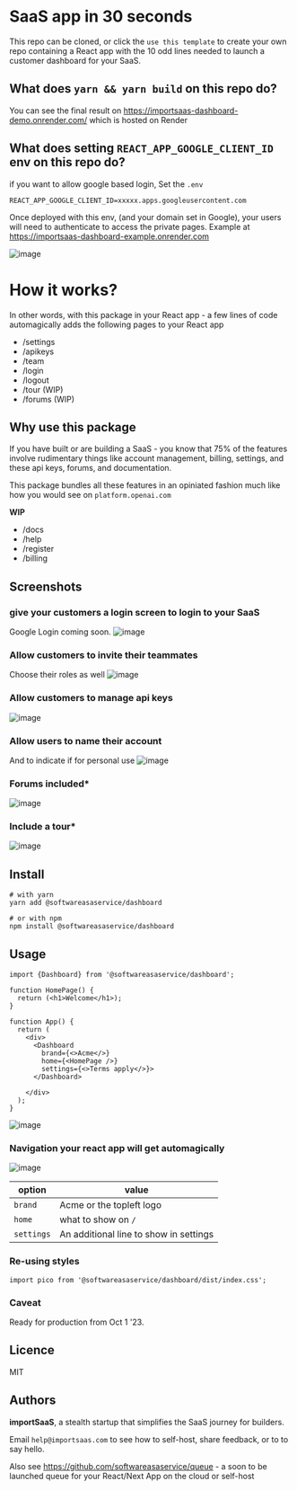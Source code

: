 # SaaS app in 30 seconds

This repo can be cloned, or  click the `use this template` to create your own repo containing a React app with the 10 odd lines needed to launch a customer dashboard for your SaaS.

## What does `yarn && yarn build` on this repo do?

You can see the final result on https://importsaas-dashboard-demo.onrender.com/ which is hosted on Render

## What does setting `REACT_APP_GOOGLE_CLIENT_ID` env on this repo do? 

if you want to allow google based login, Set the `.env` 

    REACT_APP_GOOGLE_CLIENT_ID=xxxxx.apps.googleusercontent.com

Once deployed with this env, (and your domain set in Google), your users will need to authenticate to access the private pages.
Example at https://importsaas-dashboard-example.onrender.com

![image](https://github.com/importsaas/screenshots/raw/main/dashboard/apikeys-1.png)

# How it works?

In other words, with this package in your React app - a few lines of code automagically adds the following pages to your React app

- /settings
- /apikeys
- /team
- /login
- /logout
- /tour (WIP)
- /forums (WIP)

## Why use this package

If you have built or are building a SaaS - you know that 75% of the features involve rudimentary things like account management, billing, settings, and these api keys, forums, and documentation.

This package bundles all these features in an opiniated fashion much like how you would see on `platform.openai.com`

**WIP**

- /docs
- /help
- /register
- /billing

## Screenshots

### give your customers a login screen to login to your SaaS
Google Login coming soon.
![image](https://github.com/importsaas/screenshots/raw/main/dashboard/login-1.png)

### Allow customers to invite their teammates
Choose their roles as well
![image](https://github.com/importsaas/screenshots/raw/main/dashboard/team-1.png)

### Allow customers to manage api keys
![image](https://github.com/importsaas/screenshots/raw/main/dashboard/apikeys-1.png)

### Allow users to name their account
And to indicate if for personal use
![image](https://github.com/importsaas/screenshots/raw/main/dashboard/settings-1.png)


### Forums included*
![image](https://github.com/importsaas/screenshots/raw/main/dashboard/forums-1.png)

### Include a tour*
![image](https://github.com/importsaas/screenshots/raw/main/dashboard/tour-2.png)


## Install

    # with yarn 
    yarn add @softwareasaservice/dashboard
    
    # or with npm
    npm install @softwareasaservice/dashboard


## Usage

    import {Dashboard} from '@softwareasaservice/dashboard';
    
    function HomePage() {
      return (<h1>Welcome</h1>);
    }
    
    function App() {
      return (
        <div>
          <Dashboard
            brand={<>Acme</>}
            home={<HomePage />}
            settings={<>Terms apply</>}>
          </Dashboard>
    
        </div>
      );
    }
    
![image](https://github.com/importsaas/screenshots/raw/main/dashboard/integration-1.png)

### Navigation your react app will get automagically
![image](https://github.com/importsaas/screenshots/raw/main/dashboard/links-1.png)
    

| option | value|
|--------|------|
|`brand` | Acme or the topleft logo |
|`home` | what to show on `/`|
|`settings` | An additional line to show in settings|

### Re-using styles

    import pico from '@softwareasaservice/dashboard/dist/index.css';

### Caveat
Ready for production from Oct 1 '23.

## Licence
MIT

## Authors

**importSaaS**, a stealth startup that simplifies the SaaS journey for builders. 

Email `help@importsaas.com` to see how to self-host, share feedback, or to to say hello.

Also see https://github.com/softwareasaservice/queue - a soon to be launched queue for your React/Next App on the cloud or self-host
